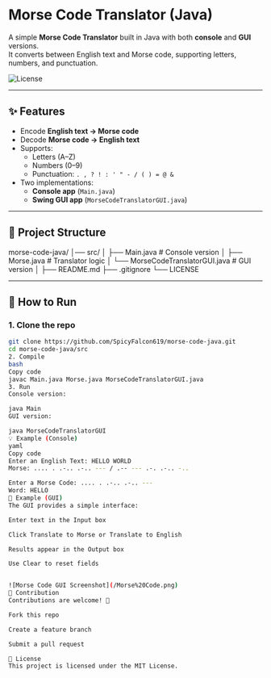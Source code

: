 # Morse Code Translator (Java)

A simple **Morse Code Translator** built in Java with both **console** and **GUI** versions.  
It converts between English text and Morse code, supporting letters, numbers, and punctuation.

![License](https://img.shields.io/badge/license-MIT-green)

---

## ✨ Features
- Encode **English text → Morse code**
- Decode **Morse code → English text**
- Supports:
  - Letters (A–Z)
  - Numbers (0–9)
  - Punctuation: `. , ? ! : ' " - / ( ) = @ &`
- Two implementations:
  - **Console app** (`Main.java`)
  - **Swing GUI app** (`MorseCodeTranslatorGUI.java`)

---

## 📂 Project Structure
morse-code-java/
│── src/
│ ├── Main.java # Console version
│ ├── Morse.java # Translator logic
│ └── MorseCodeTranslatorGUI.java # GUI version
│
├── README.md
├── .gitignore
└── LICENSE


---

## 🚀 How to Run

### 1. Clone the repo
```bash
git clone https://github.com/SpicyFalcon619/morse-code-java.git
cd morse-code-java/src
2. Compile
bash
Copy code
javac Main.java Morse.java MorseCodeTranslatorGUI.java
3. Run
Console version:

java Main
GUI version:

java MorseCodeTranslatorGUI
💡 Example (Console)
yaml
Copy code
Enter an English Text: HELLO WORLD
Morse: .... . .-.. .-.. --- / .-- --- .-. .-.. -..

Enter a Morse Code: .... . .-.. .-.. ---
Word: HELLO
🎨 Example (GUI)
The GUI provides a simple interface:

Enter text in the Input box

Click Translate to Morse or Translate to English

Results appear in the Output box

Use Clear to reset fields


![Morse Code GUI Screenshot](/Morse%20Code.png)
🤝 Contribution
Contributions are welcome! 🚀

Fork this repo

Create a feature branch

Submit a pull request

📜 License
This project is licensed under the MIT License.
